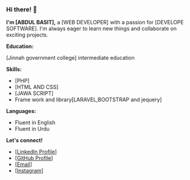### Hi there! 👋

**I'm [ABDUL BASIT],** a [WEB DEVELOPER] with a passion for [DEVELOPE SOFTWARE]. I'm always eager to learn new things and collaborate on exciting projects. 

**Education:**

[Jinnah government college]
intermediate education 

**Skills:**
* [PHP]
* [HTML AND CSS]
* [JAWA SCRIPT]
* Frame work and library[LARAVEL,BOOTSTRAP and jequery]

**Languages:**
* Fluent in English
* Fluent in Urdu
  
**Let's connect!**
* [[LinkedIn Profile](https://www.linkedin.com/in/abdul-basit-18710b301)]
* [[GitHub Profile](https://github.com/Abdul-Basit02)]
* [[Email](shahidmajeed6543@gmail.com)]
* [[Instagram](https://www.instagram.com/abdul_basit.designer/)]

